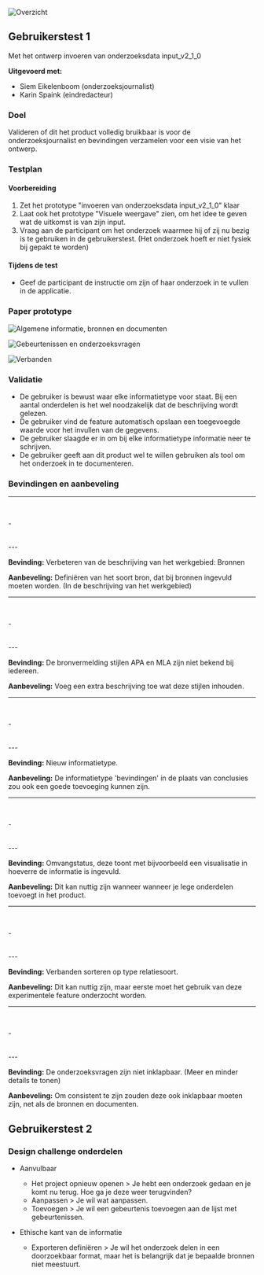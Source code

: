 ![Overzicht](content/overzicht.jpg)

## Gebruikerstest 1

Met het ontwerp invoeren van onderzoeksdata input_v2_1_0

__Uitgevoerd met:__
* Siem Eikelenboom (onderzoeksjournalist)
* Karin Spaink (eindredacteur)


### Doel
Valideren of dit het product volledig bruikbaar is voor de onderzoeksjournalist en bevindingen verzamelen voor een visie van het ontwerp.

### Testplan

#### Voorbereiding
1. Zet het prototype "invoeren van onderzoeksdata input_v2_1_0"  klaar
2. Laat ook het prototype "Visuele weergave" zien, om het idee te geven wat de uitkomst is van zijn input.
3. Vraag aan de participant om het onderzoek waarmee hij of zij nu bezig is te gebruiken in de gebruikerstest. (Het onderzoek hoeft er niet fysiek bij gepakt te worden)

#### Tijdens de test
* Geef de participant de instructie om zijn of haar onderzoek in te vullen in de applicatie.


### Paper prototype

![Algemene informatie, bronnen en documenten](content/20191025_143622.jpg)

![Gebeurtenissen en onderzoeksvragen](content/20191025_143628.jpg)

![Verbanden](content/20191025_143633.jpg)



### Validatie
* De gebruiker is bewust waar elke informatietype voor staat. Bij een aantal onderdelen is het wel noodzakelijk dat de beschrijving wordt gelezen.
* De gebruiker vind de feature automatisch opslaan een toegevoegde waarde voor het invullen van de gegevens.
* De gebruiker slaagde er in om bij elke informatietype informatie neer te schrijven. 
* De gebruiker geeft aan dit product wel te willen gebruiken als tool om het onderzoek in te documenteren.

### Bevindingen en aanbeveling


---
<br>
<p>-</p>
<br>
---

__Bevinding:__ Verbeteren van de beschrijving van het werkgebied: Bronnen

__Aanbeveling:__ Definiëren van het soort bron, dat bij bronnen ingevuld moeten worden. (In de beschrijving van het werkgebied)



---
<br>
<p>-</p>
<br>
---


__Bevinding:__ De bronvermelding stijlen APA en MLA zijn niet bekend bij iedereen.

__Aanbeveling:__ Voeg een extra beschrijving toe wat deze stijlen inhouden.


---
<br>
<p>-</p>
<br>
---


__Bevinding:__ Nieuw informatietype.

__Aanbeveling:__ De informatietype 'bevindingen' in de plaats van conclusies zou ook een goede toevoeging kunnen zijn.


---
<br>
<p>-</p>
<br>
---

__Bevinding:__ Omvangstatus, deze toont met bijvoorbeeld een visualisatie in hoeverre de informatie is ingevuld.

__Aanbeveling:__ Dit kan nuttig zijn wanneer wanneer je lege onderdelen toevoegt in het product.


---
<br>
<p>-</p>
<br>
---

__Bevinding:__ Verbanden sorteren op type relatiesoort.

__Aanbeveling:__ Dit kan nuttig zijn, maar eerste moet het gebruik van deze experimentele feature onderzocht worden.

---
<br>
<p>-</p>
<br>
---

__Bevinding:__ De onderzoeksvragen zijn niet inklapbaar. (Meer en minder details te tonen)

__Aanbeveling:__ Om consistent te zijn zouden deze ook inklapbaar moeten zijn, net als de bronnen en documenten.


## Gebruikerstest 2


### Design challenge onderdelen

- Aanvulbaar
  * Het project opnieuw openen > Je hebt een onderzoek gedaan en je komt nu terug. Hoe ga je deze weer terugvinden?
  * Aanpassen > Je wil wat aanpassen.
  * Toevoegen > Je wil een gebeurtenis toevoegen aan de lijst met gebeurtenissen.

- Ethische kant van de informatie
  * Exporteren definiëren > Je wil het onderzoek delen in een doorzoekbaar format, maar het is belangrijk dat je bepaalde bronnen niet meestuurt.